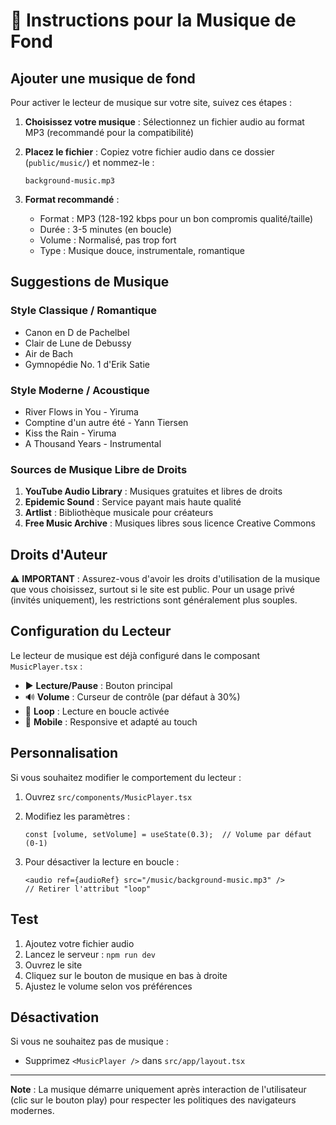 # 🎵 Instructions pour la Musique de Fond

## Ajouter une musique de fond

Pour activer le lecteur de musique sur votre site, suivez ces étapes :

1. **Choisissez votre musique** : Sélectionnez un fichier audio au format MP3 (recommandé pour la compatibilité)

2. **Placez le fichier** : Copiez votre fichier audio dans ce dossier (`public/music/`) et nommez-le :
   ```
   background-music.mp3
   ```

3. **Format recommandé** :
   - Format : MP3 (128-192 kbps pour un bon compromis qualité/taille)
   - Durée : 3-5 minutes (en boucle)
   - Volume : Normalisé, pas trop fort
   - Type : Musique douce, instrumentale, romantique

## Suggestions de Musique

### Style Classique / Romantique
- Canon en D de Pachelbel
- Clair de Lune de Debussy
- Air de Bach
- Gymnopédie No. 1 d'Erik Satie

### Style Moderne / Acoustique
- River Flows in You - Yiruma
- Comptine d'un autre été - Yann Tiersen
- Kiss the Rain - Yiruma
- A Thousand Years - Instrumental

### Sources de Musique Libre de Droits

1. **YouTube Audio Library** : Musiques gratuites et libres de droits
2. **Epidemic Sound** : Service payant mais haute qualité
3. **Artlist** : Bibliothèque musicale pour créateurs
4. **Free Music Archive** : Musiques libres sous licence Creative Commons

## Droits d'Auteur

⚠️ **IMPORTANT** : Assurez-vous d'avoir les droits d'utilisation de la musique que vous choisissez, surtout si le site est public. Pour un usage privé (invités uniquement), les restrictions sont généralement plus souples.

## Configuration du Lecteur

Le lecteur de musique est déjà configuré dans le composant `MusicPlayer.tsx` :

- ▶️ **Lecture/Pause** : Bouton principal
- 🔊 **Volume** : Curseur de contrôle (par défaut à 30%)
- 🔁 **Loop** : Lecture en boucle activée
- 📱 **Mobile** : Responsive et adapté au touch

## Personnalisation

Si vous souhaitez modifier le comportement du lecteur :

1. Ouvrez `src/components/MusicPlayer.tsx`
2. Modifiez les paramètres :
   ```tsx
   const [volume, setVolume] = useState(0.3);  // Volume par défaut (0-1)
   ```

3. Pour désactiver la lecture en boucle :
   ```tsx
   <audio ref={audioRef} src="/music/background-music.mp3" />
   // Retirer l'attribut "loop"
   ```

## Test

1. Ajoutez votre fichier audio
2. Lancez le serveur : `npm run dev`
3. Ouvrez le site
4. Cliquez sur le bouton de musique en bas à droite
5. Ajustez le volume selon vos préférences

## Désactivation

Si vous ne souhaitez pas de musique :
- Supprimez `<MusicPlayer />` dans `src/app/layout.tsx`

---

**Note** : La musique démarre uniquement après interaction de l'utilisateur (clic sur le bouton play) pour respecter les politiques des navigateurs modernes.